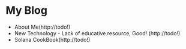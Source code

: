 # My Blog
- About Me(http://todo!)
- New Technology - Lack of educative resource, Good! (http://todo!)
- Solana CookBook(http://todo!)
